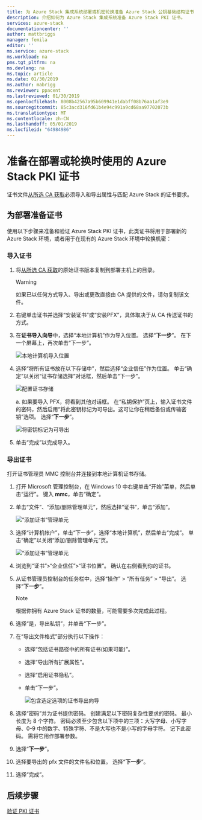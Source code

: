 ```yaml
---
title: 为 Azure Stack 集成系统部署或机密轮换准备 Azure Stack 公钥基础结构证书 | Microsoft Docs
description: 介绍如何为 Azure Stack 集成系统准备 Azure Stack PKI 证书。
services: azure-stack
documentationcenter: ''
author: mattbriggs
manager: femila
editor: ''
ms.service: azure-stack
ms.workload: na
pms.tgt_pltfrm: na
ms.devlang: na
ms.topic: article
ms.date: 01/30/2019
ms.author: mabrigg
ms.reviewer: ppacent
ms.lastreviewed: 01/30/2019
ms.openlocfilehash: 8008b42567a95b609941e1dabff08b76aa1af3e9
ms.sourcegitcommit: 85c3acd316fd61b4e94c991a9cd68aa97702073b
ms.translationtype: MT
ms.contentlocale: zh-CN
ms.lasthandoff: 05/01/2019
ms.locfileid: "64984986"
---
```

# <a name="prepare-azure-stack-pki-certificates-for-use-in-deployment-or-rotation"></a>准备在部署或轮换时使用的 Azure Stack PKI 证书

证书文件[从所选 CA 获取](azure-stack-get-pki-certs.md)必须导入和导出属性与匹配 Azure Stack 的证书要求。

## <a name="prepare-certificates-for-deployment"></a>为部署准备证书

使用以下步骤来准备和验证 Azure Stack PKI 证书，此类证书将用于部署新的 Azure Stack 环境，或者用于在现有的 Azure Stack 环境中轮换机密： 

### <a name="import-the-certificate"></a>导入证书

1. 将[从所选 CA 获取](azure-stack-get-pki-certs.md)的原始证书版本复制到部署主机上的目录。 
   > [!WARNING]
   > 如果已以任何方式导入、导出或更改直接由 CA 提供的文件，请勿复制该文件。

1. 右键单击证书并选择“安装证书”或“安装PFX”，具体取决于从 CA 传送证书的方式。

1. 在**证书导入向导**中，选择“本地计算机”作为导入位置。 选择“**下一步**”。 在下一个屏幕上，再次单击“下一步”。

    ![本地计算机导入位置](./media/prepare-pki-certs/1.png)

1. 选择“将所有证书放在以下存储中”，然后选择“企业信任”作为位置。 单击“确定”以关闭“证书存储选择”对话框，然后单击“下一步”。

   ![配置证书存储](./media/prepare-pki-certs/3.png)

   a. 如果要导入 PFX，将看到其他对话框。 在“私钥保护”页上，输入证书文件的密码，然后启用“将此密钥标记为可导出。这可让你在稍后备份或传输密钥”选项。 选择“**下一步**”。

   ![将密钥标记为可导出](./media/prepare-pki-certs/2.png)

1. 单击“完成”以完成导入。

### <a name="export-the-certificate"></a>导出证书

打开证书管理员 MMC 控制台并连接到本地计算机证书存储。

1. 打开 Microsoft 管理控制台，在 Windows 10 中右键单击“开始”菜单，然后单击“运行”。 键入 **mmc**，单击“确定”。

1. 单击“文件”、“添加/删除管理单元”，然后选择“证书”，单击“添加”。

    ![“添加证书”管理单元](./media/prepare-pki-certs/mmc-2.png)
 
1. 选择“计算机帐户”，单击“下一步”，选择“本地计算机”，然后单击“完成”。 单击“确定”以关闭“添加/删除管理单元”页。

    ![“添加证书”管理单元](./media/prepare-pki-certs/mmc-3.png)

1. 浏览到“证书”>“企业信任”>“证书位置”。 确认在右侧看到你的证书。

1. 从证书管理员控制台的任务栏中，选择“操作” > “所有任务” > “导出”。 选择“**下一步**”。

   > [!NOTE]
   > 根据你拥有 Azure Stack 证书的数量，可能需要多次完成此过程。

1. 选择“是，导出私钥”，并单击“下一步”。

1. 在“导出文件格式”部分执行以下操作：
    
   - 选择“包括证书路径中的所有证书(如果可能)”。  
   - 选择“导出所有扩展属性”。  
   - 选择“启用证书隐私”。  
   - 单击“下一步”。  
    
     ![包含选定选项的证书导出向导](./media/prepare-pki-certs/azure-stack-save-cert.png)

1. 选择“密码”并为证书提供密码。 创建满足以下密码复杂性要求的密码。 最小长度为 8 个字符。 密码必须至少包含以下项中的三项：大写字母、小写字母、0-9 中的数字、特殊字符、不是大写也不是小写的字母字符。 记下此密码。 需将它用作部署参数。

1. 选择“**下一步**”。

1. 选择要导出的 pfx 文件的文件名和位置。 选择“**下一步**”。

1. 选择“完成”。

## <a name="next-steps"></a>后续步骤

[验证 PKI 证书](azure-stack-validate-pki-certs.md)